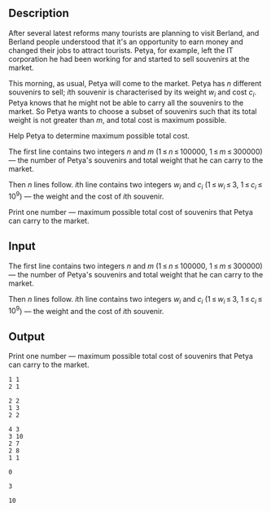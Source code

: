 ## Description

<div><p>After several latest reforms many tourists are planning to visit Berland, and Berland people understood that it's an opportunity to earn money and changed their jobs to attract tourists. Petya, for example, left the IT corporation he had been working for and started to sell souvenirs at the market.</p><p>This morning, as usual, Petya will come to the market. Petya has <span class="tex-span"><i>n</i></span> different souvenirs to sell; <span class="tex-span"><i>i</i></span>th souvenir is characterised by its weight <span class="tex-span"><i>w</i><sub class="lower-index"><i>i</i></sub></span> and cost <span class="tex-span"><i>c</i><sub class="lower-index"><i>i</i></sub></span>. Petya knows that he might not be able to carry all the souvenirs to the market. So Petya wants to choose a subset of souvenirs such that its total weight is not greater than <span class="tex-span"><i>m</i></span>, and total cost is maximum possible.</p><p>Help Petya to determine maximum possible total cost.</p></div><div class="input-specification"><p>The first line contains two integers <span class="tex-span"><i>n</i></span> and <span class="tex-span"><i>m</i></span> (<span class="tex-span">1 ≤ <i>n</i> ≤ 100000</span>, <span class="tex-span">1 ≤ <i>m</i> ≤ 300000</span>) — the number of Petya's souvenirs and total weight that he can carry to the market.</p><p>Then <span class="tex-span"><i>n</i></span> lines follow. <span class="tex-span"><i>i</i></span>th line contains two integers <span class="tex-span"><i>w</i><sub class="lower-index"><i>i</i></sub></span> and <span class="tex-span"><i>c</i><sub class="lower-index"><i>i</i></sub></span> (<span class="tex-span">1 ≤ <i>w</i><sub class="lower-index"><i>i</i></sub> ≤ 3</span>, <span class="tex-span">1 ≤ <i>c</i><sub class="lower-index"><i>i</i></sub> ≤ 10<sup class="upper-index">9</sup></span>) — the weight and the cost of <span class="tex-span"><i>i</i></span>th souvenir.</p></div><div class="output-specification"><p>Print one number — maximum possible total cost of souvenirs that Petya can carry to the market.</p></div>

## Input

<p>The first line contains two integers <span class="tex-span"><i>n</i></span> and <span class="tex-span"><i>m</i></span> (<span class="tex-span">1 ≤ <i>n</i> ≤ 100000</span>, <span class="tex-span">1 ≤ <i>m</i> ≤ 300000</span>) — the number of Petya's souvenirs and total weight that he can carry to the market.</p><p>Then <span class="tex-span"><i>n</i></span> lines follow. <span class="tex-span"><i>i</i></span>th line contains two integers <span class="tex-span"><i>w</i><sub class="lower-index"><i>i</i></sub></span> and <span class="tex-span"><i>c</i><sub class="lower-index"><i>i</i></sub></span> (<span class="tex-span">1 ≤ <i>w</i><sub class="lower-index"><i>i</i></sub> ≤ 3</span>, <span class="tex-span">1 ≤ <i>c</i><sub class="lower-index"><i>i</i></sub> ≤ 10<sup class="upper-index">9</sup></span>) — the weight and the cost of <span class="tex-span"><i>i</i></span>th souvenir.</p>

## Output

<p>Print one number — maximum possible total cost of souvenirs that Petya can carry to the market.</p>





```input1
1 1
2 1

```




```input2
2 2
1 3
2 2

```




```input3
4 3
3 10
2 7
2 8
1 1

```




```output1
0

```




```output2
3

```




```output3
10

```


